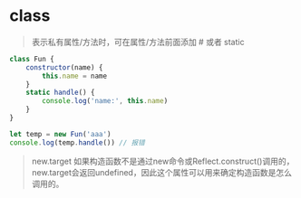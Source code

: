 # class

> 表示私有属性/方法时，可在属性/方法前面添加 # 或者 static

```js
class Fun {
    constructor(name) {
        this.name = name
    }
    static handle() {
        console.log('name:', this.name)
    }
}

let temp = new Fun('aaa')
console.log(temp.handle()) // 报错
```

> new.target 如果构造函数不是通过new命令或Reflect.construct()调用的，new.target会返回undefined，因此这个属性可以用来确定构造函数是怎么调用的。